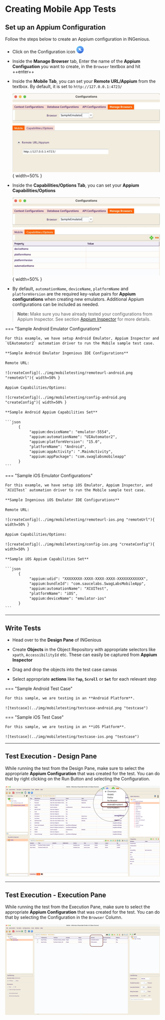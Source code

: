 # **Creating Mobile App Tests**

## Set up an Appium Configuration

Follow the steps below to create an Appium configuration in INGenious.

* Click on the Configuration icon ![browserConfig](../img/toolui/BrowserConfiguration.png "browserConfig")

* Inside the **Manage Browser** tab, Enter the name of the **Appium Configuation** you want to create, in the `Browser` textbox and hit ++enter++ 

* Inside the **Mobile Tab**, you can set your **Remote URL/Appium** from the textbox. By default, it is set to `http://127.0.0.1:4723/`

     ![createConfig](../img/mobiletesting/sampleRemoteURL.jpeg "remoteurl"){ width=50% }

* Inside the **Capabilities/Options Tab**, you can set your **Appium Capabilities/Options**

     ![createConfig](../img/mobiletesting/sampleCapabilities.jpeg "createConfig"){ width=50% }

* By default, `automationName`, `deviceName`, `platformName` and `platformVersion` are the required key-value pairs for **Appium configurations** when creating new emulators. Additional Appium configurations can be included as needed.

> **Note:** Make sure you have already tested your configurations from Appium Inspector. See section [Appium Inspector](appiuminspector.md) for more details.  

=== "Sample Android Emulator Configurations"

    For this example, we have setup Android Emulator, Appium Inspector and `UIAutomator2` automation driver to run the Mobile sample test case.

    **Sample Android Emulator Ingenious IDE Configurations**

    Remote URL:

    ![createConfig](../img/mobiletesting/remoteurl-android.png "remoteUrl"){ width=50% }
    
    Appium Capabilities/Options:

    ![createConfig](../img/mobiletesting/config-android.png "createConfig"){ width=50% }
   
    **Sample Android Appium Capabilities Set**

    ```json
          {
               "appium:deviceName": "emulator-5554",
               "appium:automationName": "UIAutomator2",
               "appium:platformVersion": "15.0",
               "platformName": "Android",
               "appium:appActivity": ".MainActivity",
               "appium:appPackage": "com.swaglabsmobileapp"
          }
    ```

=== "Sample iOS Emulator Configurations"

    For this example, we have setup iOS Emulator, Appium Inspector, and `XCUITest` automation driver to run the Mobile sample test case.

    **Sample Ingenious iOS Emulator IDE Configurations**

    Remote URL:

    ![createConfig](../img/mobiletesting/remoteurl-ios.png "remoteUrl"){ width=50% }

    Appium Capabilities/Options:

    ![createConfig](../img/mobiletesting/config-ios.png "createConfig"){ width=50% }

    **Sample iOS Appium Capabilities Set**

    ```json
          {
               "appium:udid": "XXXXXXXX-XXXX-XXXX-XXXX-XXXXXXXXXXXX",
               "appium:bundleId": "com.saucelabs.SwagLabsMobileApp",
               "appium:automationName": "XCUITest",
               "platformName": "iOS",
               "appium:deviceName": "emulator-ios"
          }
    ```

---------------------------     

## Write Tests

* Head over to the **Design Pane** of INGenious

* Create **Objects** in the Object Repository with appropriate selectors like `xpath`, `AccessibilityId` etc. These can easily be captured from **Appium Inspector**

* Drag and drop the objects into the test case canvas

* Select appropriate **actions** like **`Tap`, `Scroll`** or **`Set`** for each relevant step

=== "Sample Android Test Case"

    For this sample, we are testing in an **Android Platform**.

    ![testcase](../img/mobiletesting/testcase-android.png "testcase")  

=== "Sample iOS Test Case"

    For this sample, we are testing in an **iOS Platform**.

    ![testcase](../img/mobiletesting/testcase-ios.png "testcase")  

---------------------------     

## Test Execution - Design Pane

While running the test from the Design Pane, make sure to select the appropriate **Appium Configuration** that was created for the test. You can do that by right clicking on the Run Button and selecting the Configuration.

![execution](../img/mobiletesting/testexecution1.png "execution")  

---------------------------     

## Test Execution - Execution Pane

While running the test from the Execution Pane, make sure to select the appropriate **Appium Configuration** that was created for the test. You can do that by selecting the Configuration in the `Browser` Column.

![execution](../img/mobiletesting/testexecution2.png "execution")  